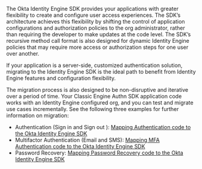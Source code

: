 The Okta Identity Engine SDK provides your applications with greater flexibility to create and configure user access experiences. The SDK’s architecture achieves this flexibility by shifting the control of application configurations and authorization policies to the org administrator, rather than requiring the developer to make updates at the code level. The SDK’s recursive method call format is also designed for dynamic Identity Engine policies that may require more access or authorization steps for one user over another.

If your application is a server-side, customized authentication solution, migrating to the Identity Engine SDK is the ideal path to benefit from Identity Engine features and configuration flexibility.

The migration process is also designed to be non-disruptive and iterative over a period of time. Your Classic Engine Authn SDK application code works with an Identity Engine configured org, and you can test and migrate use cases incrementally. See the following three examples for further information on migration:

- Authentication (Sign in and Sign out ): [Mapping Authentication code to the Okta Identity Engine SDK]()
- Multifactor Authentication (Email and SMS): [Mapping MFA Authentication code to the Okta Identity Engine SDK]()
- Password Recovery: [Mapping Password Recovery code to the Okta Identity Engine SDK]()
